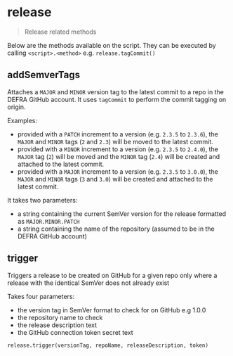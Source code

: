 # release

> Release related methods

Below are the methods available on the script. They can be executed by calling
`<script>.<method>` e.g. `release.tagCommit()`

## addSemverTags

Attaches a `MAJOR` and `MINOR` version tag to the latest commit to a repo in
the DEFRA GitHub account. It uses `tagCommit` to perform the commit tagging on
origin.

Examples:
* provided with a `PATCH` increment to a version (e.g. `2.3.5` to `2.3.6`), the
  `MAJOR` and `MINOR` tags (`2` and `2.3`) will be moved to the latest commit.
* provided with a `MINOR` increment to a version (e.g. `2.3.5` to `2.4.0`), the
  `MAJOR` tag (`2`) will be moved and the `MINOR` tag (`2.4`) will be created
  and attached to the latest commit.
* provided with a `MAJOR` increment to a version (e.g. `2.3.5` to `3.0.0`), the
  `MAJOR` and `MINOR` tags (`3` and `3.0`) will be created and attached to the
  latest commit.

It takes two parameters:
* a string containing the current SemVer version for the release formatted as
  `MAJOR.MINOR.PATCH`
* a string containing the name of the repository (assumed to be in the DEFRA
  GitHub account)

## trigger

Triggers a release to be created on GitHub for a given repo only where a
release with the identical SemVer does not already exist

Takes four parameters:
- the version tag in SemVer format to check for on GitHub e.g 1.0.0
- the repository name to check
- the release description text
- the GitHub connection token secret text

```
release.trigger(versionTag, repoName, releaseDescription, token)
```
